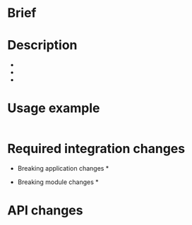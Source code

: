 # Brief



# Description

* 
* 
* 

# Usage example

```cpp

```

# Required integration changes

* Breaking application changes
  * 

* Breaking module changes
  * 

# API changes

```diff

```
